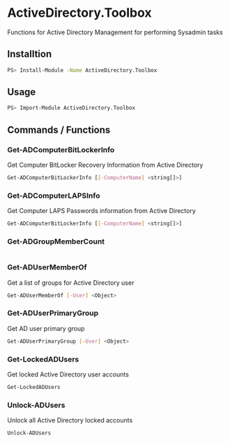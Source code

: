 # ActiveDirectory.Toolbox

Functions for Active Directory Management for performing Sysadmin tasks

## Installtion
```bash
PS> Install-Module -Name ActiveDirectory.Toolbox
```

## Usage
```bash
PS> Import-Module ActiveDirectory.Toolbox
```

## Commands / Functions

### Get-ADComputerBitLockerInfo
Get Computer BitLocker Recovery Information from Active Directory
```bash
Get-ADComputerBitLockerInfo [[-ComputerName] <string[]>]
```
### Get-ADComputerLAPSInfo
Get Computer LAPS Passwords information from Active Directory
```bash
Get-ADComputerBitLockerInfo [[-ComputerName] <string[]>]
```
### Get-ADGroupMemberCount
```bash
```
### Get-ADUserMemberOf
Get a list of groups for Active Directory user
```bash
Get-ADUserMemberOf [-User] <Object>
```
### Get-ADUserPrimaryGroup
Get AD user primary group
```bash
Get-ADUserPrimaryGroup [-User] <Object>
```
### Get-LockedADUsers
Get locked Active Directory user accounts
```bash
Get-LockedADUsers
```
### Unlock-ADUsers
Unlock all Active Directory locked accounts
```bash
Unlock-ADUsers
```
